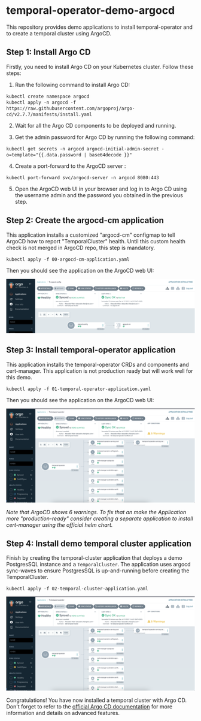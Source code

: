 # temporal-operator-demo-argocd


This repository provides demo applications to install temporal-operator and to create a temporal cluster using ArgoCD.

## Step 1: Install Argo CD

Firstly, you need to install Argo CD on your Kubernetes cluster. Follow these steps:

1. Run the following command to install Argo CD:

```
kubectl create namespace argocd
kubectl apply -n argocd -f https://raw.githubusercontent.com/argoproj/argo-cd/v2.7.7/manifests/install.yaml
```

2. Wait for all the Argo CD components to be deployed and running.

3. Get the admin password for Argo CD by running the following command:

```
kubectl get secrets -n argocd argocd-initial-admin-secret -o=template="{{.data.password | base64decode }}"
```

4. Create a port-forward to the ArgoCD server :
```
kubectl port-forward svc/argocd-server -n argocd 8080:443
```

5. Open the ArgoCD web UI in your browser and log in to Argo CD using the username admin and the password you obtained in the previous step.

## Step 2: Create the argocd-cm application

This application installs a customized "argocd-cm" configmap to tell ArgoCD how to report "TemporalCluster" health.
Until this custom health check is not merged in ArgoCD repo, this step is mandatory.

```
kubectl apply -f 00-argocd-cm-application.yaml
```

Then you should see the application on the ArgoCD web UI:

![ArgoCD WebUI showing argocd-cm in healthy state](./.github/assets/argocd-cm-app.png)


## Step 3: Install temporal-operator application

This application installs the temporal-operator CRDs and components and cert-manager.
This application is not production ready but will work well for this demo.

```
kubectl apply -f 01-temporal-operator-application.yaml
```

Then you should see the application on the ArgoCD web UI:

![ArgoCD WebUI showing temporal-operator in healthy state](./.github/assets/temporal-operator-app.png)

*Note that ArgoCD shows 6 warnings. To fix that an make the Application more "production-ready" consider creating a separate application to install cert-manager using the official helm chart.*

## Step 4: Install demo temporal cluster application

Finish by creating the temporal-cluster application that deploys a demo PostgresSQL instance and a `TemporalCluster`.
The application uses argocd sync-waves to ensure PostgresSQL is up-and-running before creating the TemporalCluster.

```
kubectl apply -f 02-temporal-cluster-application.yaml
```

![ArgoCD WebUI showing temporal-cluster in healthy state](./.github/assets/temporal-cluster-app.png)

Congratulations! You have now installed a temporal cluster with Argo CD.
Don't forget to refer to the [official Argo CD documentation](https://argo-cd.readthedocs.io/en/stable/) for more information and details on advanced features.
